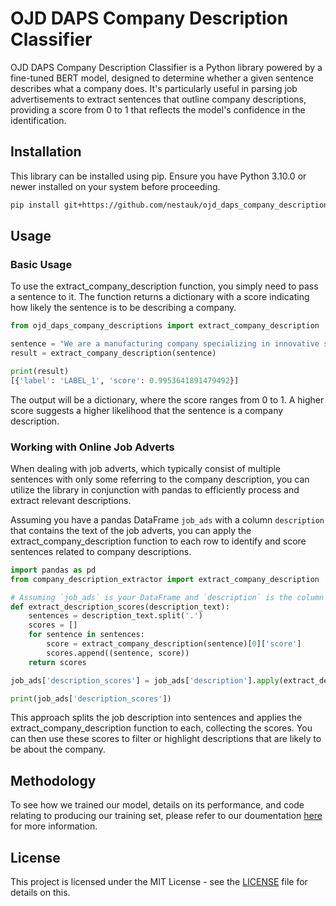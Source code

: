 # OJD DAPS Company Description Classifier

OJD DAPS Company Description Classifier is a Python library powered by a fine-tuned BERT model, designed to determine whether a given sentence describes what a company does. It's particularly useful in parsing job advertisements to extract sentences that outline company descriptions, providing a score from 0 to 1 that reflects the model's confidence in the identification.

## Installation

This library can be installed using pip. Ensure you have Python 3.10.0 or newer installed on your system before proceeding.

```bash
pip install git+https://github.com/nestauk/ojd_daps_company_descriptions.git
```

## Usage

### Basic Usage

To use the extract_company_description function, you simply need to pass a sentence to it. The function returns a dictionary with a score indicating how likely the sentence is to be describing a company.

```python
from ojd_daps_company_descriptions import extract_company_description

sentence = "We are a manufacturing company specializing in innovative solutions."
result = extract_company_description(sentence)

print(result)
[{'label': 'LABEL_1', 'score': 0.9953641891479492}]
```

The output will be a dictionary, where the score ranges from 0 to 1. A higher score suggests a higher likelihood that the sentence is a company description.

### Working with Online Job Adverts

When dealing with job adverts, which typically consist of multiple sentences with only some referring to the company description, you can utilize the library in conjunction with pandas to efficiently process and extract relevant descriptions.

Assuming you have a pandas DataFrame `job_ads` with a column `description` that contains the text of the job adverts, you can apply the extract_company_description function to each row to identify and score sentences related to company descriptions.


```python
import pandas as pd
from company_description_extractor import extract_company_description

# Assuming `job_ads` is your DataFrame and `description` is the column with job descriptions
def extract_description_scores(description_text):
    sentences = description_text.split('.')
    scores = []
    for sentence in sentences:
        score = extract_company_description(sentence)[0]['score']
        scores.append((sentence, score))
    return scores

job_ads['description_scores'] = job_ads['description'].apply(extract_description_scores)

print(job_ads['description_scores'])
```

This approach splits the job description into sentences and applies the extract_company_description function to each, collecting the scores. You can then use these scores to filter or highlight descriptions that are likely to be about the company.

## Methodology

To see how we trained our model, details on its performance, and code relating to producing our training set, please refer to our doumentation [here](https://github.com/nestauk/ojd_daps_language_models/company_descriptions/README.md) for more information.

## License

This project is licensed under the MIT License - see the [LICENSE](LICENSE) file for details on this.
